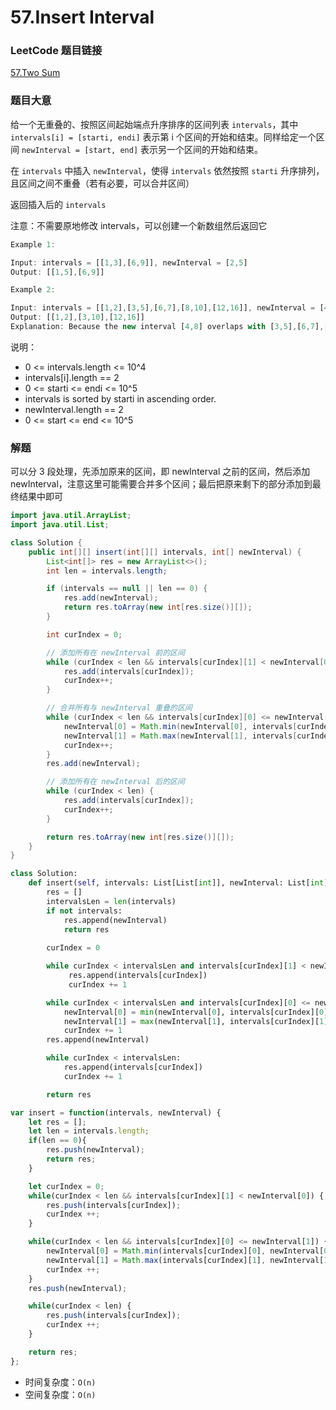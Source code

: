 # 57.Insert Interval

### LeetCode 题目链接

[57.Two Sum](https://leetcode.com/problems/insert-interval/)

### 题目大意

给一个无重叠的、按照区间起始端点升序排序的区间列表 `intervals`，其中 `intervals[i] = [starti, endi]` 表示第 i 个区间的开始和结束。同样给定一个区间 `newInterval = [start, end]` 表示另一个区间的开始和结束。

在 `intervals` 中插入 `newInterval`，使得 `intervals` 依然按照 `starti` 升序排列，且区间之间不重叠（若有必要，可以合并区间）

返回插入后的 `intervals`

注意：不需要原地修改 intervals，可以创建一个新数组然后返回它

```js
Example 1:

Input: intervals = [[1,3],[6,9]], newInterval = [2,5]
Output: [[1,5],[6,9]]

Example 2:

Input: intervals = [[1,2],[3,5],[6,7],[8,10],[12,16]], newInterval = [4,8]
Output: [[1,2],[3,10],[12,16]]
Explanation: Because the new interval [4,8] overlaps with [3,5],[6,7],[8,10].
```

说明：
- 0 <= intervals.length <= 10^4
- intervals[i].length == 2
- 0 <= starti <= endi <= 10^5
- intervals is sorted by starti in ascending order.
- newInterval.length == 2
- 0 <= start <= end <= 10^5

### 解题

可以分 3 段处理，先添加原来的区间，即 newInterval 之前的区间，然后添加 newInterval，注意这里可能需要合并多个区间；最后把原来剩下的部分添加到最终结果中即可

```java
import java.util.ArrayList;
import java.util.List;

class Solution {
    public int[][] insert(int[][] intervals, int[] newInterval) {
        List<int[]> res = new ArrayList<>();
        int len = intervals.length;

        if (intervals == null || len == 0) {
            res.add(newInterval);
            return res.toArray(new int[res.size()][]);
        }

        int curIndex = 0;

        // 添加所有在 newInterval 前的区间
        while (curIndex < len && intervals[curIndex][1] < newInterval[0]) {
            res.add(intervals[curIndex]);
            curIndex++;
        }

        // 合并所有与 newInterval 重叠的区间
        while (curIndex < len && intervals[curIndex][0] <= newInterval[1]) {
            newInterval[0] = Math.min(newInterval[0], intervals[curIndex][0]);
            newInterval[1] = Math.max(newInterval[1], intervals[curIndex][1]);
            curIndex++;
        }
        res.add(newInterval);

        // 添加所有在 newInterval 后的区间
        while (curIndex < len) {
            res.add(intervals[curIndex]);
            curIndex++;
        }

        return res.toArray(new int[res.size()][]);
    }
}
```
```python
class Solution:
    def insert(self, intervals: List[List[int]], newInterval: List[int]) -> List[List[int]]:
        res = []
        intervalsLen = len(intervals)
        if not intervals:
            res.append(newInterval)
            return res
        
        curIndex = 0

        while curIndex < intervalsLen and intervals[curIndex][1] < newInterval[0]:
             res.append(intervals[curIndex])
             curIndex += 1

        while curIndex < intervalsLen and intervals[curIndex][0] <= newInterval[1]:
            newInterval[0] = min(newInterval[0], intervals[curIndex][0])
            newInterval[1] = max(newInterval[1], intervals[curIndex][1])
            curIndex += 1
        res.append(newInterval)

        while curIndex < intervalsLen:
            res.append(intervals[curIndex])
            curIndex += 1

        return res
```
```js
var insert = function(intervals, newInterval) {
    let res = [];
    let len = intervals.length;
    if(len == 0){
        res.push(newInterval);
        return res;
    }

    let curIndex = 0;
    while(curIndex < len && intervals[curIndex][1] < newInterval[0]) {
        res.push(intervals[curIndex]);
        curIndex ++;
    }

    while(curIndex < len && intervals[curIndex][0] <= newInterval[1]) {
        newInterval[0] = Math.min(intervals[curIndex][0], newInterval[0]);
        newInterval[1] = Math.max(intervals[curIndex][1], newInterval[1]);
        curIndex ++;
    }
    res.push(newInterval);

    while(curIndex < len) {
        res.push(intervals[curIndex]);
        curIndex ++;
    }

    return res;
};
```
- 时间复杂度：`O(n)`
- 空间复杂度：`O(n)`